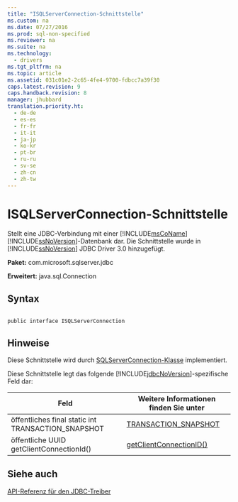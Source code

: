 ```yaml
---
title: "ISQLServerConnection-Schnittstelle"
ms.custom: na
ms.date: 07/27/2016
ms.prod: sql-non-specified
ms.reviewer: na
ms.suite: na
ms.technology: 
  - drivers
ms.tgt_pltfrm: na
ms.topic: article
ms.assetid: 031c01e2-2c65-4fe4-9700-fdbcc7a39f30
caps.latest.revision: 9
caps.handback.revision: 8
manager: jhubbard
translation.priority.ht: 
  - de-de
  - es-es
  - fr-fr
  - it-it
  - ja-jp
  - ko-kr
  - pt-br
  - ru-ru
  - sv-se
  - zh-cn
  - zh-tw
---
```

# ISQLServerConnection-Schnittstelle
  Stellt eine JDBC\-Verbindung mit einer [!INCLUDE[msCoName](../content/includes/msCoName_md.md)][!INCLUDE[ssNoVersion](../content/includes/ssNoVersion_md.md)]\-Datenbank dar. Die Schnittstelle wurde in [!INCLUDE[ssNoVersion](../content/includes/ssNoVersion_md.md)] JDBC Driver 3.0 hinzugefügt.  
  
 **Paket:** com.microsoft.sqlserver.jdbc  
  
 **Erweitert:** java.sql.Connection  
  
## Syntax  
  
```  
  
public interface ISQLServerConnection  
```  
  
## Hinweise  
 Diese Schnittstelle wird durch [SQLServerConnection-Klasse](../content/SQLServerConnection-Class.md) implementiert.  
  
 Diese Schnittstelle legt das folgende [!INCLUDE[jdbcNoVersion](../content/includes/jdbcNoVersion_md.md)]\-spezifische Feld dar:  
  
|Feld|Weitere Informationen finden Sie unter|  
|----------|--------------------------------------------|  
|öffentliches final static int TRANSACTION\_SNAPSHOT|[TRANSACTION\_SNAPSHOT](../content/TRANSACTION_SNAPSHOT-Field--SQLServerConnection-.md)|  
|öffentliche UUID getClientConnectionId\(\)|[getClientConnectionID\(\)](../content/getClientConnectionID-Method--SQLServerConnection-.md)|  
  
## Siehe auch  
 [API-Referenz für den JDBC-Treiber](../content/JDBC-Driver-API-Reference.md)  
  
  
